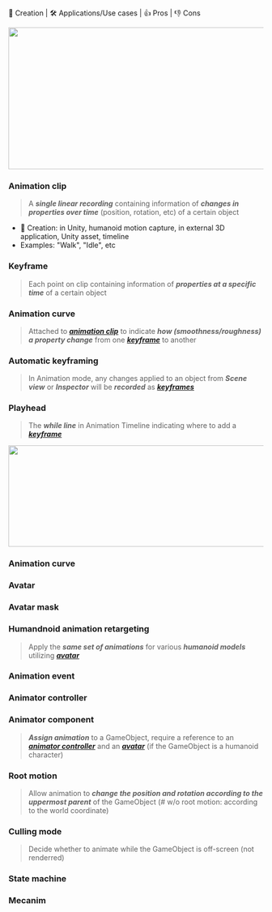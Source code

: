 👶 Creation | 🛠 Applications/Use cases | 👍 Pros | 👎 Cons

<img src="https://docs.unity3d.com/uploads/Main/MecanimHowItFitsTogether.jpg" width="600" height="280">

### Animation clip
> A _**single linear recording**_ containing information of _**changes in properties over time**_ (position, rotation, etc) of a certain object
+ 👶 Creation: in Unity, humanoid motion capture, in external 3D application, Unity asset, timeline 
+ Examples: "Walk", "Idle", etc

### Keyframe
> Each point on clip containing information of _**properties at a specific time**_ of a certain object 

### Animation curve
> Attached to _**[animation clip](#animation-clip)**_ to indicate _**how (smoothness/roughness) a property change**_ from one _**[keyframe](#keyframe)**_ to another

### Automatic keyframing
> In Animation mode, any changes applied to an object from _**Scene view**_ or _**Inspector**_ will be _**recorded**_ as _**[keyframes](#keyframe)**_

### Playhead
> The _**while line**_ in Animation Timeline indicating where to add a _**[keyframe](#keyframe)**_

<img src="https://connect-prd-cdn.unity.com/20210123/learn/images/11f918b1-464c-407e-9d0c-f2fd5e67d752_image10.png.2000x0x1.png" width="600" height="200">


### Animation curve

### Avatar

### Avatar mask

### Humandnoid animation retargeting
> Apply the _**same set of animations**_ for various _**humanoid models**_ utilizing _**[avatar](#avatar)**_

### Animation event

### Animator controller

### Animator component
> _**Assign animation**_ to a GameObject, require a reference to an _**[animator controller](#animator-controller)**_ and an _**[avatar](#avatar)**_ (if the GameObject is a humanoid character)

### Root motion	
> Allow animation to _**change the position and rotation according to the uppermost parent**_ of the GameObject (# w/o root motion: according to the world coordinate)

### Culling mode
> Decide whether to animate while the GameObject is off-screen (not renderred)

### State machine

### Mecanim
